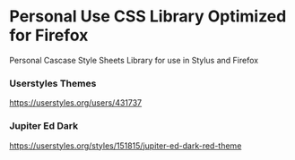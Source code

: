 # Personal Use CSS Library Optimized for Firefox
Personal Cascase Style Sheets Library for use in Stylus and Firefox
### Userstyles Themes
https://userstyles.org/users/431737
### Jupiter Ed Dark
https://userstyles.org/styles/151815/jupiter-ed-dark-red-theme
